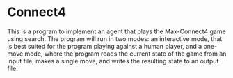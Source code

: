 # Connect4
This is a program to implement an agent that plays the Max-Connect4 game using search.
The program will run in two modes: an interactive mode, that is best suited for the program playing against
a human player, and a one-move mode, where the program reads the current state of the game from an input
file, makes a single move, and writes the resulting state to an output file.
